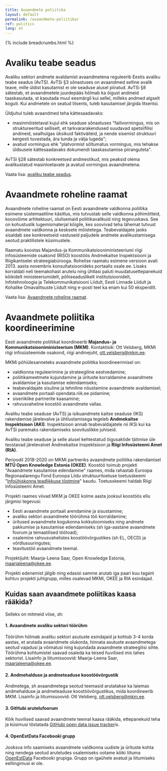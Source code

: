 ```yaml
---
title: Avaandmete poliitika
layout: default
permalink: /avaandmete-poliitika/
ref: politics
lang: et
---
```

{% include breadcrumbs.html %}

# Avaliku teabe seadus
Avaliku sektori andmete avaldamist avaandmetena reguleerib Eestis avaliku teabe seadus (AvTS). AvTSi §3 sõnastuses on avaandmed selline avalik teave, mille üldist kasutamist ei ole seaduse alusel piiratud. AvTSi §8 sätestab, et avaandmetele juurdepääs hõlmab ka õigust andmeid taaskasutada, st kasutada muul eesmärgil kui sellel, milleks andmed algselt koguti. Kui andmetele on seatud litsents, tuleb kasutamisel järgida litsentsi.

Üldjuhul tuleb avaandmed teha kättesaadavaks:
- masinmõistetaval kujul ehk seaduse sõnastuses "failivormingus, mis on struktureeritud selliselt, et tarkvararakendused suudavad spetsiifilisi andmeid, sealhulgas üksikuid faktiväiteid, ja nende sisemist struktuuri kergesti tuvastada, ära tunda ja välja lugeda";
- avatud vormingus ehk "platvormist sõltumatus vormingus, mis tehakse üldsusele kättesaadavaks dokumendi taaskasutamise piiranguteta".

AvTSi §28 sätestab konkreetsed andmestikud, mis peaksid olema avalikustatud masinloetavate ja avatud vormingus avaandmetena.

Vaata lisa: [avaliku teabe seadus](https://www.riigiteataja.ee/akt/115032019011?leiaKehtiv).

# Avaandmete roheline raamat
Avaandmete roheline raamat on Eesti avaandmete valdkonna poliitika esimene süstemaatiline käsitlus, mis tutvustab selle valdkonna põhimõtteid, koosvõime arhitektuuri, olulisemaid poliitikavalikuid ning tegevuskava. See on kohustuslik lugemismaterjal kõigile, kes soovivad teha lähemat tutvust avaandmete valdkonna ja kesksete mõistetega. Teabevaldajate jaoks sisaldab see konkreetseid vastuseid paljudele andmete avalikustamisega seotud praktilistele küsimustele.

Raamatu koostas Majandus-ja Kommunikatsiooniministeeriumi riigi infosüsteemide osakond (RISO) koostöös Andmekaitse Inspektsiooni ja Riigikantselei strateegiabürooga. Rohelise raamatu esimene versioon avati 2013. aasta novembris konsultatsioonideks portaalis osale.ee. Lisaks korraldati neli teemakohast arutelu ning ühtlasi paluti muudatusettepanekuid kõikidelt ministeeriumidelt, põhiseaduslikelt institutsioonidelt, Infotehnoloogia ja Telekommunikatsiooni Liidult, Eesti Linnade Liidult ja Kohalike Omavalitsuste Liidult ning e-posti teel ka enam kui 50 eksperdilt.

Vaata lisa: [Avaandmete roheline raamat](https://www.mkm.ee/sites/default/files/avaliku-teabe-masinloetava-avalikustamise-roheline-raamat-20141125_0.odt).

# Avaandmete poliitika koordineerimine

Eesti avaandmete poliitikat koordineerib **Majandus- ja Kommunikatsiooniministeerium (MKM)**. Kontaktisik: Ott Velsberg, MKMi riigi infosüsteemide osakond, riigi andmejuht, ott.velsberg@mkm.ee.

MKMi põhiülesanneteks avaandmete poliitika koordineerimisel on:

- valdkonna reguleerimine ja strateegiline eestvedamine;
- poliitikameetmete kujundamine ja ürituste korraldamine avaandmete avaldamise ja kasutamise edendamiseks;
- teabevaldajate sisuline ja tehniline nõustamine avaandmete avaldamisel;
- avaandmete portaali opendata.riik.ee pidamine;
- siseriiklike partnerite kaasamine;
- rahvusvaheline koostöö avaandmete vallas.

Avaliku teabe seaduse (AvTS) ja isikuandmete kaitse seaduse (IKS) rakendamise järelevalve ja ühtlustamisega tegeleb **Andmekaitse Inspektsioon (AKI)**. Inspektsioon annab teabevaldajatele nii IKSi kui ka AvTSi paremaks rakendamiseks soovituslikke juhiseid.

Avaliku teabe seaduse  ja selle alusel kehtestatud õigusaktide täitmise üle teostavad järelevalvet Andmekaitse Inspektsioon ja **Riigi Infosüsteemi Amet (RIA)**.

Perioodil 2018-2020 on MKMi partneriks avaandmete poliitika rakendamisel **MTÜ Open Knowledge Estonia (OKEE)**. Koostöö toimub projekti "Avaandmete kasutamise edendamine" raames, mida rahastab Euroopa Regionaalarengu Fond Euroopa Liidu struktuuritoetuse toetusskeemi "[Infoühiskonna teadlikkuse tõstmine](https://www.ria.ee/et/struktuuritoetused/toetusskeem-infouhiskonna-teadlikkuse-tostmine.html  "Infoühiskonna teadlikkuse tõstmine")" kaudu. Toetusskeemi haldab Riigi Infosüsteemi Amet.

Projekti raames viivad MKM ja OKEE kolme aasta jooksul koostöös ellu järgmisi tegevusi:
- Eesti avaandmete portaali arendamine ja sisustamine;
- avaliku sektori avaandmete töörühma töö korraldamine;
- üritused avaandmete kogukonna kokkutoomiseks ning andmete pakkumise ja kasutamise edendamiseks (sh iga-aastane avaandmete foorum ja temaatilised töötoad);
- osalemine rahvusvahelistes koostöövõrgustikes (sh EL, OECD) ja võrdlusuuringutes;
- teavitustöö avaandmete teemal.

Projektijuht: Maarja-Leena Saar, Open Knowledge Estonia, maarjaleena@okee.ee.

Projekti edenemist jälgib ning edasisi samme arutab iga paari kuu tagant kohtuv projekti juhtgrupp, milles osalevad MKMi, OKEE ja RIA esindajad.

## Kuidas saan avaandmete poliitikas kaasa rääkida?

Selleks on mitmeid viise, sh:

#### 1. Avaandmete avaliku sektori töörühm
Töörühm hõlmab avaliku sektori asutuste esindajaid ja kohtub 3-4 korda aastas, et arutada avaandmete olukorda, hinnata asutuste avaandmetega seotud vajadusi ja võimalusi ning kujundada avaandmete strateegilisi sihte. Töörühma kohtumistel saavad osaleda ka teised huvilised mis tahes sektorist. Lisainfo ja liitumissoovid: Maarja-Leena Saar, maarjaleena@okee.ee.

#### 2. Andmehalduse ja andmeteaduse koostöövõrgustik
Andmetega, sh avaandmetega seotud teemasid arutatakse ka laiemas andmehalduse ja andmeteaduse koostöövõrgustikus, mida koordineerib MKM. Lisainfo ja liitumissoovid: Ott Velsberg, ott.velsberg@mkm.ee.

#### 3. GitHubi arutelufoorum
Kõik huvilised saavad avaandmete teemal kaasa rääkida, ettepanekuid teha ja küsimusi tõstatada [GitHubi open data issue tracker](https://github.com/okestonia/Estonian-Open-Data-Issue-Tracker/issues "GitHubi open data issue tracker")is.

#### 4. OpenEstData Facebooki grupp
Jooksva info saamiseks avaandmete valdkonna uudiste ja ürituste kohta ning nendega seotud aruteludes osalemiseks ootame kõiki liituma [OpenEstData](https://www.facebook.com/groups/1792458637715167/ "OpenEstData") Facebooki grupiga. Grupp on igaühele avatud ja liitumiseks eeltingimusi ei ole.
